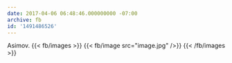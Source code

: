 ```yaml
---
date: 2017-04-06 06:48:46.000000000 -07:00
archive: fb
id: '1491486526'
---
```


Asimov.
{{< fb/images >}}
{{< fb/image src="image.jpg" />}}
{{< /fb/images >}}
